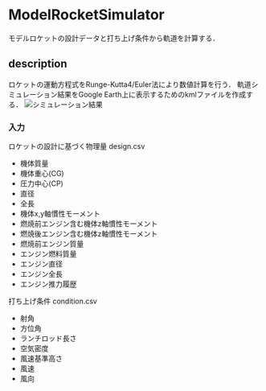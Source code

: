 # ModelRocketSimulator
モデルロケットの設計データと打ち上げ条件から軌道を計算する．

## description
ロケットの運動方程式をRunge-Kutta4/Euler法により数値計算を行う．
軌道シミュレーション結果をGoogle Earth上に表示するためのkmlファイルを作成する．
![シミュレーション結果](https://github.com/Jirouken/ModelRocketSimulator/blob/master/VESPER_NOSHIRO_A_condition1_path.png)

### 入力
ロケットの設計に基づく物理量 design.csv
- 機体質量
- 機体重心(CG)
- 圧力中心(CP)
- 直径
- 全長
- 機体x,y軸慣性モーメント
- 燃焼前エンジン含む機体z軸慣性モーメント
- 燃焼後エンジン含む機体z軸慣性モーメント
- 燃焼前エンジン質量
- エンジン燃料質量
- エンジン直径
- エンジン全長
- エンジン推力履歴

打ち上げ条件 condition.csv
- 射角
- 方位角
- ランチロッド長さ
- 空気密度
- 風速基準高さ
- 風速
- 風向

